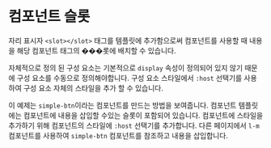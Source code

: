 <template is="exm-article">
<a href="../../publics/examples/simple-btn/demo.html" preview></a>
<a href="../../publics/examples/simple-btn/simple-btn.html" main></a>
</template>

# 컴포넌트 슬롯

자리 표시자 `<slot></slot>` 태그를 템플릿에 추가함으로써 컴포넌트를 사용할 때 내용을 해당 컴포넌트 태그의 ���롯에 배치할 수 있습니다.

자체적으로 정의 된 구성 요소는 기본적으로 `display` 속성이 정의되어 있지 않기 때문에 구성 요소를 수동으로 정의해야합니다. 구성 요소 스타일에서 `:host` 선택기를 사용하여 구성 요소 자체의 스타일을 추가 할 수 있습니다.

이 예제는 `simple-btn`이라는 컴포넌트를 만드는 방법을 보여줍니다. 컴포넌트 템플릿에는 컴포넌트에 내용을 삽입할 수있는 슬롯이 포함되어 있습니다. 컴포넌트에 스타일을 추가하기 위해 컴포넌트의 스타일에 `:host` 선택기를 추가합니다. 다른 페이지에서 `l-m` 컴포넌트를 사용하여 `simple-btn` 컴포넌트를 참조하고 내용을 삽입합니다.
